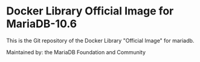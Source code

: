 # Docker Library Official Image for MariaDB-10.6
This is the Git repository of the Docker Library "Official Image" for mariadb.

Maintained by: the MariaDB Foundation and Community